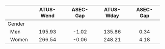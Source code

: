 
|                      |    ATUS-Wend |     ASEC-Gap |    ATUS-Wday |     ASEC-Gap |
| -------------------- | :----------: | :----------: | :----------: | :----------: |
| Gender               |              |              |              |              |
| &nbsp;&nbsp;Men      |       195.93 |        -1.02 |       135.86 |         0.34 |
| &nbsp;&nbsp;Women    |       266.54 |        -0.06 |       248.21 |         4.18 |

